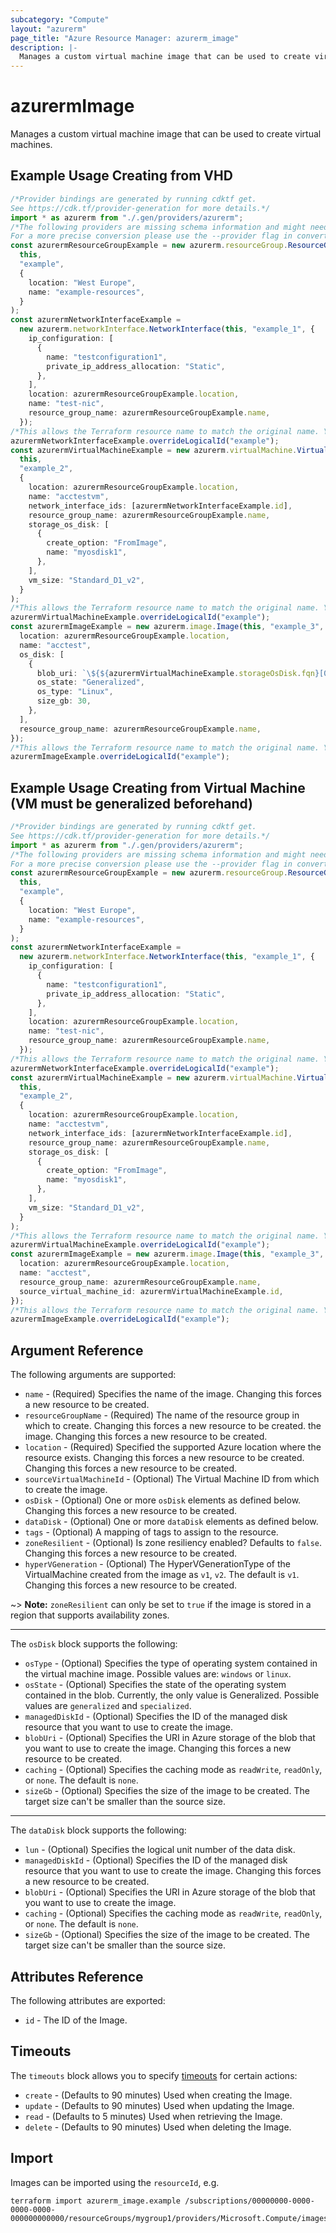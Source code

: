 ```yaml
---
subcategory: "Compute"
layout: "azurerm"
page_title: "Azure Resource Manager: azurerm_image"
description: |-
  Manages a custom virtual machine image that can be used to create virtual machines.
---
```


# azurermImage

Manages a custom virtual machine image that can be used to create virtual machines.

## Example Usage Creating from VHD

```typescript
/*Provider bindings are generated by running cdktf get.
See https://cdk.tf/provider-generation for more details.*/
import * as azurerm from "./.gen/providers/azurerm";
/*The following providers are missing schema information and might need manual adjustments to synthesize correctly: azurerm.
For a more precise conversion please use the --provider flag in convert.*/
const azurermResourceGroupExample = new azurerm.resourceGroup.ResourceGroup(
  this,
  "example",
  {
    location: "West Europe",
    name: "example-resources",
  }
);
const azurermNetworkInterfaceExample =
  new azurerm.networkInterface.NetworkInterface(this, "example_1", {
    ip_configuration: [
      {
        name: "testconfiguration1",
        private_ip_address_allocation: "Static",
      },
    ],
    location: azurermResourceGroupExample.location,
    name: "test-nic",
    resource_group_name: azurermResourceGroupExample.name,
  });
/*This allows the Terraform resource name to match the original name. You can remove the call if you don't need them to match.*/
azurermNetworkInterfaceExample.overrideLogicalId("example");
const azurermVirtualMachineExample = new azurerm.virtualMachine.VirtualMachine(
  this,
  "example_2",
  {
    location: azurermResourceGroupExample.location,
    name: "acctestvm",
    network_interface_ids: [azurermNetworkInterfaceExample.id],
    resource_group_name: azurermResourceGroupExample.name,
    storage_os_disk: [
      {
        create_option: "FromImage",
        name: "myosdisk1",
      },
    ],
    vm_size: "Standard_D1_v2",
  }
);
/*This allows the Terraform resource name to match the original name. You can remove the call if you don't need them to match.*/
azurermVirtualMachineExample.overrideLogicalId("example");
const azurermImageExample = new azurerm.image.Image(this, "example_3", {
  location: azurermResourceGroupExample.location,
  name: "acctest",
  os_disk: [
    {
      blob_uri: `\${${azurermVirtualMachineExample.storageOsDisk.fqn}[0].vhd_uri}`,
      os_state: "Generalized",
      os_type: "Linux",
      size_gb: 30,
    },
  ],
  resource_group_name: azurermResourceGroupExample.name,
});
/*This allows the Terraform resource name to match the original name. You can remove the call if you don't need them to match.*/
azurermImageExample.overrideLogicalId("example");

```

## Example Usage Creating from Virtual Machine (VM must be generalized beforehand)

```typescript
/*Provider bindings are generated by running cdktf get.
See https://cdk.tf/provider-generation for more details.*/
import * as azurerm from "./.gen/providers/azurerm";
/*The following providers are missing schema information and might need manual adjustments to synthesize correctly: azurerm.
For a more precise conversion please use the --provider flag in convert.*/
const azurermResourceGroupExample = new azurerm.resourceGroup.ResourceGroup(
  this,
  "example",
  {
    location: "West Europe",
    name: "example-resources",
  }
);
const azurermNetworkInterfaceExample =
  new azurerm.networkInterface.NetworkInterface(this, "example_1", {
    ip_configuration: [
      {
        name: "testconfiguration1",
        private_ip_address_allocation: "Static",
      },
    ],
    location: azurermResourceGroupExample.location,
    name: "test-nic",
    resource_group_name: azurermResourceGroupExample.name,
  });
/*This allows the Terraform resource name to match the original name. You can remove the call if you don't need them to match.*/
azurermNetworkInterfaceExample.overrideLogicalId("example");
const azurermVirtualMachineExample = new azurerm.virtualMachine.VirtualMachine(
  this,
  "example_2",
  {
    location: azurermResourceGroupExample.location,
    name: "acctestvm",
    network_interface_ids: [azurermNetworkInterfaceExample.id],
    resource_group_name: azurermResourceGroupExample.name,
    storage_os_disk: [
      {
        create_option: "FromImage",
        name: "myosdisk1",
      },
    ],
    vm_size: "Standard_D1_v2",
  }
);
/*This allows the Terraform resource name to match the original name. You can remove the call if you don't need them to match.*/
azurermVirtualMachineExample.overrideLogicalId("example");
const azurermImageExample = new azurerm.image.Image(this, "example_3", {
  location: azurermResourceGroupExample.location,
  name: "acctest",
  resource_group_name: azurermResourceGroupExample.name,
  source_virtual_machine_id: azurermVirtualMachineExample.id,
});
/*This allows the Terraform resource name to match the original name. You can remove the call if you don't need them to match.*/
azurermImageExample.overrideLogicalId("example");

```

## Argument Reference

The following arguments are supported:

* `name` - (Required) Specifies the name of the image. Changing this forces a new resource to be created.
* `resourceGroupName` - (Required) The name of the resource group in which to create. Changing this forces a new resource to be created.
  the image. Changing this forces a new resource to be created.
* `location` - (Required) Specified the supported Azure location where the resource exists. Changing this forces a new resource to be created.
  Changing this forces a new resource to be created.
* `sourceVirtualMachineId` - (Optional) The Virtual Machine ID from which to create the image.
* `osDisk` - (Optional) One or more `osDisk` elements as defined below. Changing this forces a new resource to be created.
* `dataDisk` - (Optional) One or more `dataDisk` elements as defined below.
* `tags` - (Optional) A mapping of tags to assign to the resource.
* `zoneResilient` - (Optional) Is zone resiliency enabled? Defaults to `false`. Changing this forces a new resource to be created.
* `hyperVGeneration` - (Optional) The HyperVGenerationType of the VirtualMachine created from the image as `v1`, `v2`. The default is `v1`. Changing this forces a new resource to be created.

\~> **Note:** `zoneResilient` can only be set to `true` if the image is stored in a region that supports availability zones.

***

The `osDisk` block supports the following:

* `osType` - (Optional) Specifies the type of operating system contained in the virtual machine image. Possible values are: `windows` or `linux`.
* `osState` - (Optional) Specifies the state of the operating system contained in the blob. Currently, the only value is Generalized. Possible values are `generalized` and `specialized`.
* `managedDiskId` - (Optional) Specifies the ID of the managed disk resource that you want to use to create the image.
* `blobUri` - (Optional) Specifies the URI in Azure storage of the blob that you want to use to create the image. Changing this forces a new resource to be created.
* `caching` - (Optional) Specifies the caching mode as `readWrite`, `readOnly`, or `none`. The default is `none`.
* `sizeGb` - (Optional) Specifies the size of the image to be created. The target size can't be smaller than the source size.

***

The `dataDisk` block supports the following:

* `lun` - (Optional) Specifies the logical unit number of the data disk.
* `managedDiskId` - (Optional) Specifies the ID of the managed disk resource that you want to use to create the image. Changing this forces a new resource to be created.
* `blobUri` - (Optional) Specifies the URI in Azure storage of the blob that you want to use to create the image.
* `caching` - (Optional) Specifies the caching mode as `readWrite`, `readOnly`, or `none`. The default is `none`.
* `sizeGb` - (Optional) Specifies the size of the image to be created. The target size can't be smaller than the source size.

## Attributes Reference

The following attributes are exported:

* `id` - The ID of the Image.

## Timeouts

The `timeouts` block allows you to specify [timeouts](https://www.terraform.io/language/resources/syntax#operation-timeouts) for certain actions:

* `create` - (Defaults to 90 minutes) Used when creating the Image.
* `update` - (Defaults to 90 minutes) Used when updating the Image.
* `read` - (Defaults to 5 minutes) Used when retrieving the Image.
* `delete` - (Defaults to 90 minutes) Used when deleting the Image.

## Import

Images can be imported using the `resourceId`, e.g.

```console
terraform import azurerm_image.example /subscriptions/00000000-0000-0000-0000-000000000000/resourceGroups/mygroup1/providers/Microsoft.Compute/images/image1
```
